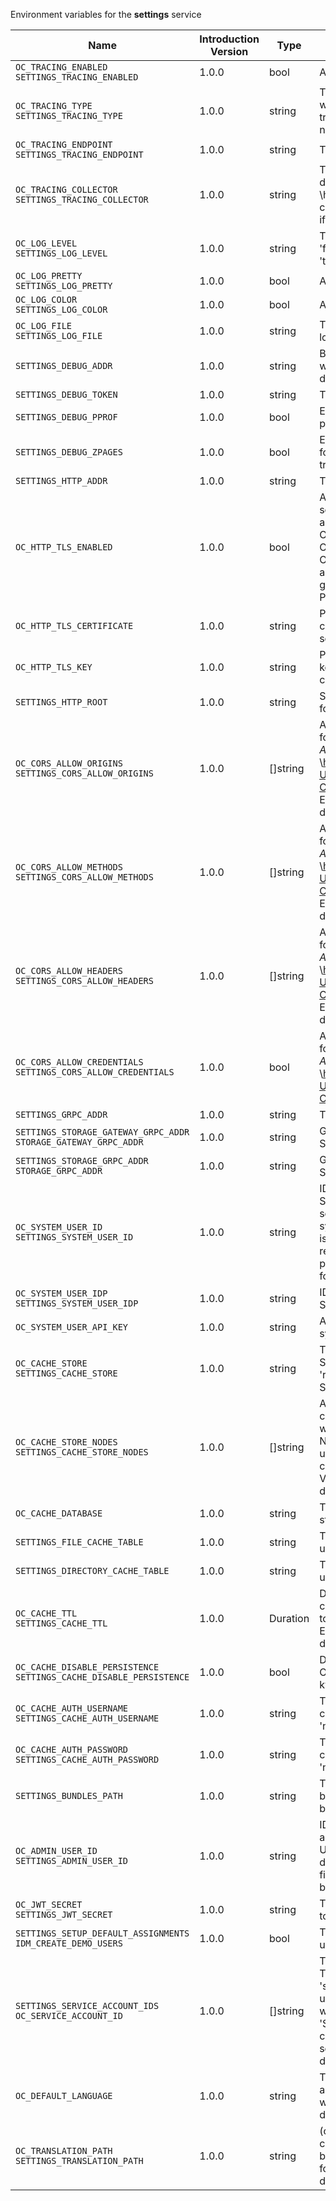 Environment variables for the **settings** service

| Name | Introduction Version | Type | Description | Default Value |
|---|---|---|---|:---|
|`OC_TRACING_ENABLED`<br/>`SETTINGS_TRACING_ENABLED`| 1.0.0 |bool|Activates tracing.|false|
|`OC_TRACING_TYPE`<br/>`SETTINGS_TRACING_TYPE`| 1.0.0 |string|The type of tracing. Defaults to '', which is the same as 'jaeger'. Allowed tracing types are 'jaeger' and '' as of now.||
|`OC_TRACING_ENDPOINT`<br/>`SETTINGS_TRACING_ENDPOINT`| 1.0.0 |string|The endpoint of the tracing agent.||
|`OC_TRACING_COLLECTOR`<br/>`SETTINGS_TRACING_COLLECTOR`| 1.0.0 |string|The HTTP endpoint for sending spans directly to a collector, i.e. \http://jaeger-collector:14268/api/traces. Only used if the tracing endpoint is unset.||
|`OC_LOG_LEVEL`<br/>`SETTINGS_LOG_LEVEL`| 1.0.0 |string|The log level. Valid values are: 'panic', 'fatal', 'error', 'warn', 'info', 'debug', 'trace'.||
|`OC_LOG_PRETTY`<br/>`SETTINGS_LOG_PRETTY`| 1.0.0 |bool|Activates pretty log output.|false|
|`OC_LOG_COLOR`<br/>`SETTINGS_LOG_COLOR`| 1.0.0 |bool|Activates colorized log output.|false|
|`OC_LOG_FILE`<br/>`SETTINGS_LOG_FILE`| 1.0.0 |string|The path to the log file. Activates logging to this file if set.||
|`SETTINGS_DEBUG_ADDR`| 1.0.0 |string|Bind address of the debug server, where metrics, health, config and debug endpoints will be exposed.|127.0.0.1:9194|
|`SETTINGS_DEBUG_TOKEN`| 1.0.0 |string|Token to secure the metrics endpoint.||
|`SETTINGS_DEBUG_PPROF`| 1.0.0 |bool|Enables pprof, which can be used for profiling.|false|
|`SETTINGS_DEBUG_ZPAGES`| 1.0.0 |bool|Enables zpages, which can be used for collecting and viewing in-memory traces.|false|
|`SETTINGS_HTTP_ADDR`| 1.0.0 |string|The bind address of the HTTP service.|127.0.0.1:9190|
|`OC_HTTP_TLS_ENABLED`| 1.0.0 |bool|Activates TLS for the http based services using the server certifcate and key configured via OC_HTTP_TLS_CERTIFICATE and OC_HTTP_TLS_KEY. If OC_HTTP_TLS_CERTIFICATE is not set a temporary server certificate is generated - to be used with PROXY_INSECURE_BACKEND=true.|false|
|`OC_HTTP_TLS_CERTIFICATE`| 1.0.0 |string|Path/File name of the TLS server certificate (in PEM format) for the http services.||
|`OC_HTTP_TLS_KEY`| 1.0.0 |string|Path/File name for the TLS certificate key (in PEM format) for the server certificate to use for the http services.||
|`SETTINGS_HTTP_ROOT`| 1.0.0 |string|Subdirectory that serves as the root for this HTTP service.|/|
|`OC_CORS_ALLOW_ORIGINS`<br/>`SETTINGS_CORS_ALLOW_ORIGINS`| 1.0.0 |[]string|A list of allowed CORS origins. See following chapter for more details: *Access-Control-Allow-Origin* at \https://developer.mozilla.org/en-US/docs/Web/HTTP/Headers/Access-Control-Allow-Origin. See the Environment Variable Types description for more details.|[*]|
|`OC_CORS_ALLOW_METHODS`<br/>`SETTINGS_CORS_ALLOW_METHODS`| 1.0.0 |[]string|A list of allowed CORS methods. See following chapter for more details: *Access-Control-Request-Method* at \https://developer.mozilla.org/en-US/docs/Web/HTTP/Headers/Access-Control-Request-Method. See the Environment Variable Types description for more details.|[GET POST PUT PATCH DELETE OPTIONS]|
|`OC_CORS_ALLOW_HEADERS`<br/>`SETTINGS_CORS_ALLOW_HEADERS`| 1.0.0 |[]string|A list of allowed CORS headers. See following chapter for more details: *Access-Control-Request-Headers* at \https://developer.mozilla.org/en-US/docs/Web/HTTP/Headers/Access-Control-Request-Headers. See the Environment Variable Types description for more details.|[Authorization Origin Content-Type Accept X-Requested-With X-Request-Id]|
|`OC_CORS_ALLOW_CREDENTIALS`<br/>`SETTINGS_CORS_ALLOW_CREDENTIALS`| 1.0.0 |bool|Allow credentials for CORS.See following chapter for more details: *Access-Control-Allow-Credentials* at \https://developer.mozilla.org/en-US/docs/Web/HTTP/Headers/Access-Control-Allow-Credentials.|true|
|`SETTINGS_GRPC_ADDR`| 1.0.0 |string|The bind address of the GRPC service.|127.0.0.1:9191|
|`SETTINGS_STORAGE_GATEWAY_GRPC_ADDR`<br/>`STORAGE_GATEWAY_GRPC_ADDR`| 1.0.0 |string|GRPC address of the STORAGE-SYSTEM service.|eu.opencloud.api.storage-system|
|`SETTINGS_STORAGE_GRPC_ADDR`<br/>`STORAGE_GRPC_ADDR`| 1.0.0 |string|GRPC address of the STORAGE-SYSTEM service.|eu.opencloud.api.storage-system|
|`OC_SYSTEM_USER_ID`<br/>`SETTINGS_SYSTEM_USER_ID`| 1.0.0 |string|ID of the OpenCloud STORAGE-SYSTEM system user. Admins need to set the ID for the STORAGE-SYSTEM system user in this config option which is then used to reference the user. Any reasonable long string is possible, preferably this would be an UUIDv4 format.||
|`OC_SYSTEM_USER_IDP`<br/>`SETTINGS_SYSTEM_USER_IDP`| 1.0.0 |string|IDP of the OpenCloud STORAGE-SYSTEM system user.|internal|
|`OC_SYSTEM_USER_API_KEY`| 1.0.0 |string|API key for the STORAGE-SYSTEM system user.||
|`OC_CACHE_STORE`<br/>`SETTINGS_CACHE_STORE`| 1.0.0 |string|The type of the cache store. Supported values are: 'memory', 'redis-sentinel', 'nats-js-kv', 'noop'. See the text description for details.|memory|
|`OC_CACHE_STORE_NODES`<br/>`SETTINGS_CACHE_STORE_NODES`| 1.0.0 |[]string|A list of nodes to access the configured store. This has no effect when 'memory' store is configured. Note that the behaviour how nodes are used is dependent on the library of the configured store. See the Environment Variable Types description for more details.|[127.0.0.1:9233]|
|`OC_CACHE_DATABASE`| 1.0.0 |string|The database name the configured store should use.|settings-cache|
|`SETTINGS_FILE_CACHE_TABLE`| 1.0.0 |string|The database table the store should use for the file cache.|settings_files|
|`SETTINGS_DIRECTORY_CACHE_TABLE`| 1.0.0 |string|The database table the store should use for the directory cache.|settings_dirs|
|`OC_CACHE_TTL`<br/>`SETTINGS_CACHE_TTL`| 1.0.0 |Duration|Default time to live for entries in the cache. Only applied when access tokens has no expiration. See the Environment Variable Types description for more details.|10m0s|
|`OC_CACHE_DISABLE_PERSISTENCE`<br/>`SETTINGS_CACHE_DISABLE_PERSISTENCE`| 1.0.0 |bool|Disables persistence of the cache. Only applies when store type 'nats-js-kv' is configured. Defaults to false.|false|
|`OC_CACHE_AUTH_USERNAME`<br/>`SETTINGS_CACHE_AUTH_USERNAME`| 1.0.0 |string|The username to authenticate with the cache. Only applies when store type 'nats-js-kv' is configured.||
|`OC_CACHE_AUTH_PASSWORD`<br/>`SETTINGS_CACHE_AUTH_PASSWORD`| 1.0.0 |string|The password to authenticate with the cache. Only applies when store type 'nats-js-kv' is configured.||
|`SETTINGS_BUNDLES_PATH`| 1.0.0 |string|The path to a JSON file with a list of bundles. If not defined, the default bundles will be loaded.||
|`OC_ADMIN_USER_ID`<br/>`SETTINGS_ADMIN_USER_ID`| 1.0.0 |string|ID of the user that should receive admin privileges. Consider that the UUID can be encoded in some LDAP deployment configurations like in .ldif files. These need to be decoded beforehand.||
|`OC_JWT_SECRET`<br/>`SETTINGS_JWT_SECRET`| 1.0.0 |string|The secret to mint and validate jwt tokens.||
|`SETTINGS_SETUP_DEFAULT_ASSIGNMENTS`<br/>`IDM_CREATE_DEMO_USERS`| 1.0.0 |bool|The default role assignments the demo users should be setup.|false|
|`SETTINGS_SERVICE_ACCOUNT_IDS`<br/>`OC_SERVICE_ACCOUNT_ID`| 1.0.0 |[]string|The list of all service account IDs. These will be assigned the hidden 'service-account' role. Note: When using 'OC_SERVICE_ACCOUNT_ID' this will contain only one value while 'SETTINGS_SERVICE_ACCOUNT_IDS' can have multiple. See the 'auth-service' service description for more details about service accounts.|[service-user-id]|
|`OC_DEFAULT_LANGUAGE`| 1.0.0 |string|The default language used by services and the WebUI. If not defined, English will be used as default. See the documentation for more details.||
|`OC_TRANSLATION_PATH`<br/>`SETTINGS_TRANSLATION_PATH`| 1.0.0 |string|(optional) Set this to a path with custom translations to overwrite the builtin translations. Note that file and folder naming rules apply, see the documentation for more details.||